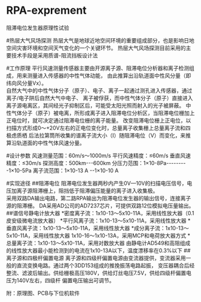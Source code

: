# RPA-exprement
阻滞电位发生器原理性试验


#热层大气风场探测
热层大气是地球近地空间环境的重要组成部分，也是影响日地空间灾害环境和空间天气变化的一个关键环节。
热层大气风场探测目前采用的主要技术手段是采用质谱-阻流挡板设计法
<br>

#工作原理
平行风速测量传感器主要由开源离子源、阻滞电位分析器和离子检测组成，用来测量进入传感器的中性气体动能，
由此推算出沿轨道面中性风分量（即纬向风分量Vx）。
<br>
自然大气中的中性气体分子（原子）、电子、离子一起通过测孔进入传感器，通过离子/电子阱后自然大气中电子、
离子被俘获，而中性气体分子（原子）直接进入离子源电离区，其间经光子抑制区后，可能受太阳光照而射入的光子被屏蔽。
中性气体分子（原子）被电离，所形成离子进入阻滞电位分析区，当阻滞电位栅加上正电位时，就可决定通过阻滞电位栅的离子能量。
改变阻滞电位栅上正电位，以扫描方式形成0～+20V左右的正电位变化时，总量离子收集栅上总量离子流和四极虑质栖
后法拉第筒所收集的谱离子流大小（I）随阻滞电位（V）而变化，来推算沿轨道面的中性气体风速分量。

#设计参数
    风速测量范围：60m/s～1000m/s
    平行风速精度：≤60m/s
    垂直风速精度：≤30m/s
		探测高度：500km---600km
    分压力范围：1×10-8Pa---------1×10-5Pa
    离子流范围：1×10-13 A --1×10-10 A

#实现途径
##阻滞电位
  阻滞电位发生器两秒内产生0V—10V的扫描电压信号，电压加离子源阻滞栅上，阻挡低于阻滞偏压能量的离子进入收集极。<br>
采用双路DA输出电路，第二路RPA输出为阻滞电位发生器的输出信号，连接离子源的阻滞栅。
DA采用AD公司的AD7237芯片，可提供双路12位模拟电压量输出。
##谱信号静电计放大器
  *密度离子流：1х10-13～5х10-11A，采用线性放大器（0.1皮安级微电流放大器）
  *平行风离子流：1х10-13～5х10-11A，采用线性放大器
  *垂直风离子流：1х10-13～5х10-11A，采用线性放大器
  *成分离子流：1х10-13～5х10-11A，采用线性放大器
              1х10-16～1х10-13A，采用MCP和电荷放大器方式
  *总量离子流：1х10-13～5х10-11A，采用对数放大器
  由静电计AD549和高阻组成的线性放大器最小能检测到的电流在1х10-13A以下，温度漂移率在0.3%以下
##离子源和四极杆偏置电源
  离子源和四级杆偏置电源由变流器提供，变流器采用一般的直流变换电路。通过两个3DD153组成的推挽振荡电路起振，
  变压器耦合后经整流、滤波后输出。供给栅极高压180V，供给灯丝电压7.5V，供给四级杆偏置电压为140V左右，四级杆
  偏置电压输出可调节。
  
  附：原理图、PCB与下位机软件
